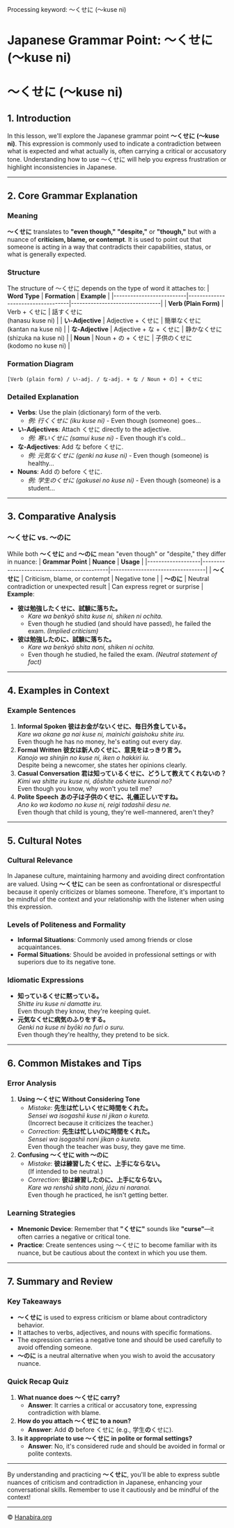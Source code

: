 Processing keyword: ～くせに (〜kuse ni)
# Japanese Grammar Point: ～くせに (〜kuse ni)
# ～くせに (〜kuse ni)
## 1. Introduction
In this lesson, we'll explore the Japanese grammar point **～くせに (〜kuse ni)**. This expression is commonly used to indicate a contradiction between what is expected and what actually is, often carrying a critical or accusatory tone. Understanding how to use ～くせに will help you express frustration or highlight inconsistencies in Japanese.

---
## 2. Core Grammar Explanation
### Meaning
**～くせに** translates to **"even though," "despite,"** or **"though,"** but with a nuance of **criticism, blame, or contempt**. It is used to point out that someone is acting in a way that contradicts their capabilities, status, or what is generally expected.
### Structure
The structure of ～くせに depends on the type of word it attaches to:
| **Word Type**            | **Formation**                     | **Example**                    |
|--------------------------|-----------------------------------|--------------------------------|
| **Verb (Plain Form)**    | Verb + くせに                      | 話すくせに<br>(hanasu kuse ni)  |
| **い-Adjective**         | Adjective + くせに                 | 簡単なくせに<br>(kantan na kuse ni) |
| **な-Adjective**         | Adjective + な + くせに             | 静かなくせに<br>(shizuka na kuse ni) |
| **Noun**                 | Noun + の + くせに                 | 子供のくせに<br>(kodomo no kuse ni) |
### Formation Diagram
```
[Verb (plain form) / い-adj. / な-adj. + な / Noun + の] + くせに
```
### Detailed Explanation
- **Verbs**: Use the plain (dictionary) form of the verb.
  - *例: 行くくせに (iku kuse ni)* - Even though (someone) goes...
- **い-Adjectives**: Attach くせに directly to the adjective.
  - *例: 寒いくせに (samui kuse ni)* - Even though it's cold...
- **な-Adjectives**: Add な before くせに.
  - *例: 元気なくせに (genki na kuse ni)* - Even though (someone) is healthy...
- **Nouns**: Add の before くせに.
  - *例: 学生のくせに (gakusei no kuse ni)* - Even though (someone) is a student...
---
## 3. Comparative Analysis
### ～くせに vs. ～のに
While both **～くせに** and **～のに** mean "even though" or "despite," they differ in nuance:
| **Grammar Point** | **Nuance**                                 | **Usage**                        |
|-------------------|--------------------------------------------|----------------------------------|
| **～くせに**        | Criticism, blame, or contempt              | Negative tone                    |
| **～のに**         | Neutral contradiction or unexpected result | Can express regret or surprise   |
**Example**:
- **彼は勉強したくせに、試験に落ちた。**
  - *Kare wa benkyō shita kuse ni, shiken ni ochita.*
  - Even though he studied (and should have passed), he failed the exam. *(Implied criticism)*
- **彼は勉強したのに、試験に落ちた。**
  - *Kare wa benkyō shita noni, shiken ni ochita.*
  - Even though he studied, he failed the exam. *(Neutral statement of fact)*
---
## 4. Examples in Context
### Example Sentences
1. **Informal Spoken**
   **彼はお金がないくせに、毎日外食している。**  
   *Kare wa okane ga nai kuse ni, mainichi gaishoku shite iru.*  
   Even though he has no money, he's eating out every day.
2. **Formal Written**
   **彼女は新人のくせに、意見をはっきり言う。**  
   *Kanojo wa shinjin no kuse ni, iken o hakkiri iu.*  
   Despite being a newcomer, she states her opinions clearly.
3. **Casual Conversation**
   **君は知っているくせに、どうして教えてくれないの？**  
   *Kimi wa shitte iru kuse ni, dōshite oshiete kurenai no?*  
   Even though you know, why won't you tell me?
4. **Polite Speech**
   **あの子は子供のくせに、礼儀正しいですね。**  
   *Ano ko wa kodomo no kuse ni, reigi tadashii desu ne.*  
   Even though that child is young, they're well-mannered, aren't they?
---
## 5. Cultural Notes
### Cultural Relevance
In Japanese culture, maintaining harmony and avoiding direct confrontation are valued. Using **～くせに** can be seen as confrontational or disrespectful because it openly criticizes or blames someone. Therefore, it's important to be mindful of the context and your relationship with the listener when using this expression.
### Levels of Politeness and Formality
- **Informal Situations**: Commonly used among friends or close acquaintances.
- **Formal Situations**: Should be avoided in professional settings or with superiors due to its negative tone.
### Idiomatic Expressions
- **知っているくせに黙っている。**  
  *Shitte iru kuse ni damatte iru.*  
  Even though they know, they're keeping quiet.
- **元気なくせに病気のふりをする。**  
  *Genki na kuse ni byōki no furi o suru.*  
  Even though they're healthy, they pretend to be sick.
---
## 6. Common Mistakes and Tips
### Error Analysis
1. **Using ～くせに Without Considering Tone**
   - *Mistake*: **先生は忙しいくせに時間をくれた。**  
     *Sensei wa isogashii kuse ni jikan o kureta.*  
     (Incorrect because it criticizes the teacher.)
   - *Correction*: **先生は忙しいのに時間をくれた。**  
     *Sensei wa isogashii noni jikan o kureta.*  
     Even though the teacher was busy, they gave me time.
2. **Confusing ～くせに with ～のに**
   - *Mistake*: **彼は練習したくせに、上手にならない。**  
     (If intended to be neutral.)
   - *Correction*: **彼は練習したのに、上手にならない。**  
     *Kare wa renshū shita noni, jōzu ni naranai.*  
     Even though he practiced, he isn't getting better.
### Learning Strategies
- **Mnemonic Device**: Remember that **"くせに"** sounds like **"curse"**—it often carries a negative or critical tone.
- **Practice**: Create sentences using ～くせに to become familiar with its nuance, but be cautious about the context in which you use them.
---
## 7. Summary and Review
### Key Takeaways
- **～くせに** is used to express criticism or blame about contradictory behavior.
- It attaches to verbs, adjectives, and nouns with specific formations.
- The expression carries a negative tone and should be used carefully to avoid offending someone.
- **～のに** is a neutral alternative when you wish to avoid the accusatory nuance.
### Quick Recap Quiz
1. **What nuance does ～くせに carry?**  
   - **Answer**: It carries a critical or accusatory tone, expressing contradiction with blame.
2. **How do you attach ～くせに to a noun?**  
   - **Answer**: Add **の** before くせに (e.g., 学生**の**くせに).
3. **Is it appropriate to use ～くせに in polite or formal settings?**  
   - **Answer**: No, it's considered rude and should be avoided in formal or polite contexts.
---
By understanding and practicing **～くせに**, you'll be able to express subtle nuances of criticism and contradiction in Japanese, enhancing your conversational skills. Remember to use it cautiously and be mindful of the context!


---

© [Hanabira.org](https://hanabira.org)
